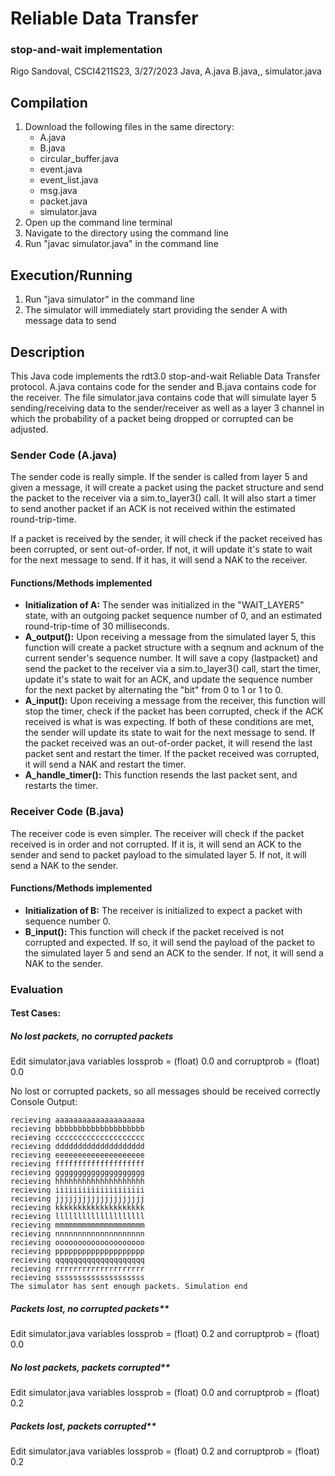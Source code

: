 # Reliable Data Transfer
### stop-and-wait implementation

Rigo Sandoval, CSCI4211S23, 3/27/2023
Java, A.java B.java,, simulator.java

## Compilation
1. Download the following files in the same directory:
    - A.java
    - B.java
    - circular_buffer.java
    - event.java
    - event_list.java
    - msg.java
    - packet.java
    - simulator.java
2. Open up the command line terminal
3. Navigate to the directory using the command line
4. Run "javac simulator.java" in the command line

## Execution/Running
1. Run "java simulator" in the command line
2. The simulator will immediately start providing the sender A with message data to send

## Description
This Java code implements the rdt3.0 stop-and-wait Reliable Data Transfer protocol. A.java contains code for the sender and B.java contains code for the receiver. The file simulator.java contains code that will simulate layer 5 sending/receiving data to the sender/receiver as well as a layer 3 channel in which the probability of a packet being dropped or corrupted can be adjusted.

### Sender Code (A.java)
The sender code is really simple. If the sender is called from layer 5 and given a message, it will create a packet using the packet structure and send the packet to the receiver via a sim.to_layer3() call. It will also start a timer to send another packet if an ACK is not received within the estimated round-trip-time.

If a packet is received by the sender, it will check if the packet received has been corrupted, or sent out-of-order. If not, it will update it's state to wait for the next message to send. If it has, it will send a NAK to the receiver.

#### Functions/Methods implemented
- **Initialization of A:**
    The sender was initialized in the "WAIT_LAYER5" state, with an outgoing packet sequence number of 0, and an estimated round-trip-time of 30 milliseconds.
- **A_output():**
    Upon receiving a message from the simulated layer 5, this function will create a packet structure with a seqnum and acknum of the current sender's sequence number. It will save a copy (lastpacket) and send the packet to the receiver via a sim.to_layer3() call, start the timer, update it's state to wait for an ACK, and update the sequence number for the next packet by alternating the "bit" from 0 to 1 or 1 to 0.
- **A_input():**
    Upon receiving a message from the receiver, this function will stop the timer, check if the packet has been corrupted, check if the ACK received is what is was expecting. If both of these conditions are met, the sender will update its state to wait for the next message to send. If the packet received was an out-of-order packet, it will resend the last packet sent and restart the timer. If the packet received was corrupted, it will send a NAK and restart the timer.
- **A_handle_timer():**
    This function resends the last packet sent, and restarts the timer.

### Receiver Code (B.java)
The receiver code is even simpler. The receiver will check if the packet received is in order and not corrupted. If it is, it will send an ACK to the sender and send to packet payload to the simulated layer 5. If not, it will send a NAK to the sender.

#### Functions/Methods implemented
- **Initialization of B:**
    The receiver is initialized to expect a packet with sequence number 0.
- **B_input():**
    This function will check if the packet received is not corrupted and expected. If so, it will send the payload of the packet to the simulated layer 5 and send an ACK to the sender. If not, it will send a NAK to the sender.

### Evaluation
#### Test Cases:
##### No lost packets, no corrupted packets
Edit simulator.java variables lossprob = (float) 0.0 and corruptprob = (float) 0.0

No lost or corrupted packets, so all messages should be received correctly
Console Output:

    recieving aaaaaaaaaaaaaaaaaaaa
    recieving bbbbbbbbbbbbbbbbbbbb
    recieving cccccccccccccccccccc
    recieving dddddddddddddddddddd
    recieving eeeeeeeeeeeeeeeeeeee
    recieving ffffffffffffffffffff
    recieving gggggggggggggggggggg
    recieving hhhhhhhhhhhhhhhhhhhh
    recieving iiiiiiiiiiiiiiiiiiii
    recieving jjjjjjjjjjjjjjjjjjjj
    recieving kkkkkkkkkkkkkkkkkkkk
    recieving llllllllllllllllllll
    recieving mmmmmmmmmmmmmmmmmmmm
    recieving nnnnnnnnnnnnnnnnnnnn
    recieving oooooooooooooooooooo
    recieving pppppppppppppppppppp
    recieving qqqqqqqqqqqqqqqqqqqq
    recieving rrrrrrrrrrrrrrrrrrrr
    recieving ssssssssssssssssssss
    The simulator has sent enough packets. Simulation end

##### Packets lost, no corrupted packets**
Edit simulator.java variables lossprob = (float) 0.2 and corruptprob = (float) 0.0

##### No lost packets, packets corrupted**
Edit simulator.java variables lossprob = (float) 0.0 and corruptprob = (float) 0.2

##### Packets lost, packets corrupted**
Edit simulator.java variables lossprob = (float) 0.2 and corruptprob = (float) 0.2
    
